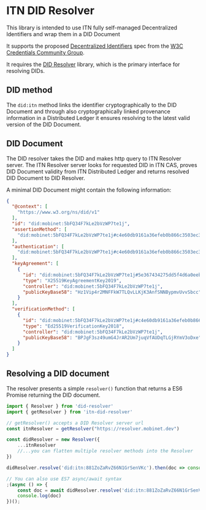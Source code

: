 # ITN DID Resolver

This library is intended to use ITN fully self-managed Decentralized Identifiers and wrap them in a DID Document

It supports the proposed [Decentralized Identifiers](https://w3c-ccg.github.io/did-spec/) spec
from the [W3C Credentials Community Group](https://w3c-ccg.github.io/).

It requires the [DID Resolver](https://github.com/decentralized-identity/did-resolver) library,
which is the primary interface for resolving DIDs.

## DID method

The `did:itn` method links the identifier cryptographically to the DID Document
and through also cryptographically linked provenance information in a Distributed Ledger
it ensures resolving to the latest valid version of the DID Document.

## DID Document

The DID resolver takes the DID and makes http query to ITN Resolver server.
The ITN Resolver server looks for requested DID in ITN CAS,
proves DID Document validity from ITN Distributed Ledger
and returns resolved DID Document to DID Resolver.

A minimal DID Document might contain the following information:

```json
{
  "@context": [
    "https://www.w3.org/ns/did/v1"
  ],
  "id": "did:mobinet:5bFQ34F7kLe2bVzWP7te1j",
  "assertionMethod": [
    "did:mobinet:5bFQ34F7kLe2bVzWP7te1j#c4e60db9161a36efeb0b866c3503ec3c5b429bd156dd7b30c64bea8efb54cf35"
  ],
  "authentication": [
    "did:mobinet:5bFQ34F7kLe2bVzWP7te1j#c4e60db9161a36efeb0b866c3503ec3c5b429bd156dd7b30c64bea8efb54cf35"
  ],
  "keyAgreement": [
    {
      "id": "did:mobinet:5bFQ34F7kLe2bVzWP7te1j#5e367434275dd5f4d6a0eeb2b5a22710b588288fa5ec165e2bdb9a8e7b6e176c",
      "type": "X25519KeyAgreementKey2019",
      "controller": "did:mobinet:5bFQ34F7kLe2bVzWP7te1j",
      "publicKeyBase58": "Hz1Vip4r2MNFFkW7TLQvLLKjK3AnfSNNBypmvUvvSbcc"
    }
  ],
  "verificationMethod": [
    {
      "id": "did:mobinet:5bFQ34F7kLe2bVzWP7te1j#c4e60db9161a36efeb0b866c3503ec3c5b429bd156dd7b30c64bea8efb54cf35",
      "type": "Ed25519VerificationKey2018",
      "controller": "did:mobinet:5bFQ34F7kLe2bVzWP7te1j",
      "publicKeyBase58": "BPJgF3sz49umG4JrAR2Um7juqVfAUDqTLGjRYmV3oDxe"
    }
  ]
}
```

## Resolving a DID document

The resolver presents a simple `resolver()` function that returns a ES6 Promise returning the DID document.

```typescript
import { Resolver } from 'did-resolver'
import { getResolver } from 'itn-did-resolver'

// getResolver() accepts a DID Resolver server url
const itnResolver = getResolver("https://resolver.mobinet.dev")

const didResolver = new Resolver({
    ...itnResolver
    //...you can flatten multiple resolver methods into the Resolver
})

didResolver.resolve('did:itn:881ZoZaRvZ66N1GrSenVKc').then(doc => console.log(doc))

// You can also use ES7 async/await syntax
;(async () => {
    const doc = await didResolver.resolve('did:itn:881ZoZaRvZ66N1GrSenVKc')
    console.log(doc)
})();
```